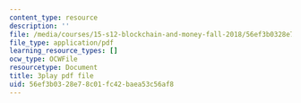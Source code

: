 ```yaml
---
content_type: resource
description: ''
file: /media/courses/15-s12-blockchain-and-money-fall-2018/56ef3b0328e78c01fc42baea53c56af8_-cZPoqnRZq4.pdf
file_type: application/pdf
learning_resource_types: []
ocw_type: OCWFile
resourcetype: Document
title: 3play pdf file
uid: 56ef3b03-28e7-8c01-fc42-baea53c56af8
---
```

